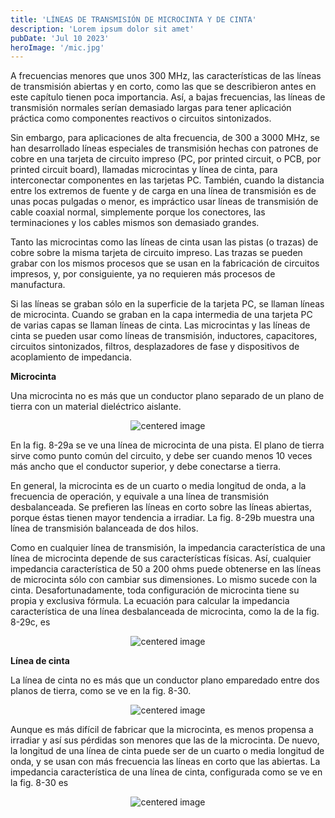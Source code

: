 ```yaml
---
title: 'LÍNEAS DE TRANSMISIÓN DE MICROCINTA Y DE CINTA'
description: 'Lorem ipsum dolor sit amet'
pubDate: 'Jul 10 2023'
heroImage: '/mic.jpg'
---
```


A frecuencias menores que unos 300 MHz, las características de las líneas de transmisión abiertas y en corto, como las que se describieron antes en este capítulo tienen poca importancia. Así, a bajas frecuencias, las líneas de transmisión normales serían demasiado largas para tener aplicación práctica como componentes reactivos o circuitos sintonizados.

Sin embargo, para aplicaciones de alta frecuencia, de 300 a 3000 MHz, se han desarrollado líneas especiales de transmisión hechas con patrones de cobre en una tarjeta de circuito impreso (PC, por printed circuit, o PCB, por printed circuit board), llamadas microcintas y línea de cinta, para interconectar componentes en las tarjetas PC. También, cuando la distancia entre los extremos de fuente y de carga en una línea de transmisión es de unas pocas pulgadas o menor, es impráctico usar líneas de transmisión de cable coaxial normal, simplemente porque los conectores, las terminaciones y los cables mismos son demasiado grandes.

Tanto las microcintas como las líneas de cinta usan las pistas (o trazas) de cobre sobre la misma tarjeta de circuito impreso. Las trazas se pueden grabar con los mismos procesos que se usan en la fabricación de circuitos impresos, y, por consiguiente, ya no requieren más procesos de manufactura.

Si las líneas se graban sólo en la superficie de la tarjeta PC, se llaman líneas de microcinta. Cuando se graban en la capa intermedia de una tarjeta PC de varias capas se llaman líneas de cinta. Las microcintas y las líneas de cinta se pueden usar como líneas de transmisión, inductores, capacitores, circuitos sintonizados, filtros, desplazadores de fase y dispositivos de acoplamiento de impedancia.


**Microcinta**

Una microcinta no es más que un conductor plano separado de un plano de tierra con un material dieléctrico aislante.

<center> <img src="/fig8-29.jpg" alt="centered image" > </center>

En la fig. 8-29a se ve una línea de microcinta de una pista. El plano de tierra sirve como punto común del circuito, y debe ser cuando menos 10 veces más ancho que el conductor superior, y debe conectarse a tierra. 

En general, la microcinta es de un cuarto o media longitud de onda, a la frecuencia de operación, y equivale a una línea de transmisión desbalanceada. Se prefieren las líneas en corto sobre las líneas abiertas, porque éstas tienen mayor tendencia a irradiar. La fig. 8-29b muestra una línea de transmisión balanceada de dos hilos.

Como en cualquier línea de transmisión, la impedancia característica de una línea de microcinta depende de sus características físicas. Así, cualquier impedancia característica de 50 a 200 ohms puede obtenerse en las líneas de microcinta sólo con cambiar sus dimensiones. Lo mismo sucede con la cinta. Desafortunadamente, toda configuración de microcinta tiene su propia y exclusiva fórmula. La ecuación para calcular la impedancia característica de una línea desbalanceada de microcinta, como la de la fig. 8-29c, es

<center> <img src="/Z02.jpg" alt="centered image" > </center>

**Línea de cinta**

La línea de cinta no es más que un conductor plano emparedado entre dos planos de tierra, como
se ve en la fig. 8-30.

<center> <img src="/fig8-30.jpg" alt="centered image" > </center>

Aunque es más difícil de fabricar que la microcinta, es menos propensa a irradiar y así sus pérdidas son menores que las de la microcinta. De nuevo, la longitud de una línea de cinta puede ser de un cuarto o media longitud de onda, y se usan con más frecuencia las líneas en corto que las abiertas. La impedancia característica de una línea de cinta, configurada como se ve en la fig. 8-30 es

<center> <img src="/Z03.jpg" alt="centered image" > </center>